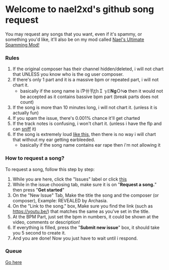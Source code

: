 # Welcome to nael2xd's github song request

You may request any songs that you want, even if it's spammy, or something you'd like, it'll also be on my mod called [Nael's Ultimate Spamming Mod!](https://gamejolt.com/games/NUSM/886661)

### Rules
1. If the original composer has their channel hidden/deleted, i will not chart that UNLESS you know who is the og user composer.
2. If there's only 1 part and it is a massive bpm or repeated part, i will not chart it.
   - basically if the song name is ίƤ卄卂ţ𝕙Ｉ 𝕪𝔼𝐍𝐠Ｏℕ𝐨 then it would not be accepted as it contains bassive bpm part (break parts does not count)
3. If the song is more than 10 minutes long, i will not chart it. (unless it is actually fun)
4. If you spam the issue, there's 0.001% chance it'll get charted
5. If the track notes is confusing, i won't chart it. (unless i have the flp and can [sniff](https://github.com/JordanSantiagoYT/SNIFF) it)
6. If the song is extremely loud [like this](https://youtu.be/mU8uIofYGXk), then there is no way i will chart that without my ear getting earbleeded.
   - basically if the song name contains ear rape then i'm not allowing it

### How to request a song?

To request a song, follow this step by step:
1. While you are here, click the "Issues" label or click [this](https://github.com/NAEL2XD/Songs-to-chart-Requests/issues/new/choose)
2. While in the issue choosing tab, make sure it is on "**Request a song.**" then press "**Get started**"
3. On the "New Issue" Tab, Make the title the song and the composer (or composer), Example: REVEALED by Archasia.
4. On the "Link to the song." box, Make sure you find the link (such as https://youtu.be/) that matches the same as you've set in the title.
5. At the BPM Part, just set the bpm in numbers, it could be shown at the video, comments or description!
6. If everything is filled, press the "**Submit new issue**" box, it should take you 5 second to create it.
7. And you are done! Now you just have to wait until i respond.

### Queue

[Go here](https://github.com/users/NAEL2XD/projects/1)
